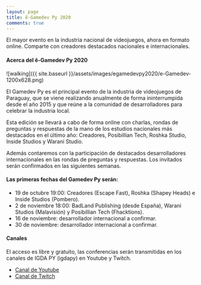 ```yaml
---
layout: page
title: ẽ-Gamedev Py 2020
comments: true
---
```


El mayor evento en la industria nacional de videojuegos, ahora en formato online.
Comparte con creadores destacados nacionales e internacionales.

#### Acerca del ẽ-Gamedev Py 2020

![walking]({{ site.baseurl }}/assets/images/egamedevpy2020/e-Gamedev-1200x628.png)

El Gamedev Py es el principal evento de la industria de videojuegos de Paraguay, que se viene realizando anualmente de forma ininterrumpida desde el año 2015 y que reúne a la comunidad de desarrolladores para celebrar la industria local.

Esta edición se llevará a cabo de forma online con charlas, rondas de preguntas y respuestas de la mano de los estudios nacionales más destacados en el último año: Creadores, Posibillian Tech, Roshka Studio, Inside Studios y Warani Studio.

Además contaremos con la participación de destacados desarrolladores internacionales en las rondas de preguntas y respuestas. Los invitados serán confirmados en las siguientes semanas.

#### Las primeras fechas del Gamedev Py serán:
- 19 de octubre 19:00: Creadores (Escape Fast), Roshka (Shapey Heads) e Inside Studios (Pombero).
- 2 de noviembre 18:00: BadLand Publishing (desde España), Warani Studios (Malavisión) y Posibillian Tech (Fhacktions).
- 16 de noviembre: desarrollador internacional a confirmar.
- 30 de noviembre: desarrollador internacional a confirmar.

#### Canales
El acceso es libre y gratuito, las conferencias serán transmitidas en los canales de IGDA PY (igdapy) en Youtube y Twitch.
- [Canal de Youtube][youtube]
- [Canal de Twitch][twitch]


[youtube]:https://www.youtube.com/user/igdapy
[twitch]:https://www.twitch.tv/igdapy